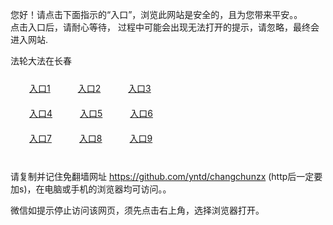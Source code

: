 您好！请点击下面指示的“入口”，浏览此网站是安全的，且为您带来平安。。 <br/>
点击入口后，请耐心等待， 过程中可能会出现无法打开的提示，请忽略，最终会进入网站. </br>

法轮大法在长春<br/>
<div style="padding:10px"><a style="margin:20px" target="_blank" href="https://d37v6nbjm1ldcl.cloudfront.net/2Qpsp?kkcyfa" id="ccLink1" rel="nofollow">入口1</a> <a target="_blank" style="margin:20px" href="https://dlnbutil5wxvk.cloudfront.net/2Qpsp?ytbxazpb" id="ccLink2" rel="nofollow">入口2</a> <a style="margin:20px" target="_blank" href="https://d1huegkpaggm9t.cloudfront.net/2Qpsp?ghsrrz" id="ccLink3" rel="nofollow">入口3</a></div>

<div style="padding:10px" ><a style="margin:20px" target="_blank" href="https://d37v6nbjm1ldcl.cloudfront.net/2Qpsp?kkcyfa" id="ccLink4" rel="nofollow">入口4</a> <a style="margin:20px" href="https://dlnbutil5wxvk.cloudfront.net/2Qpsp?ytbxazpb" target="_blank" id="ccLink5" rel="nofollow">入口5</a> <a style="margin:20px" href="https://d1huegkpaggm9t.cloudfront.net/2Qpsp?ghsrrz" target="_blank" id="ccLink6" rel="nofollow">入口6</a></div>

<div style="padding:10px"><a style="margin:20px" target="_blank" href="https://d37v6nbjm1ldcl.cloudfront.net/2Qpsp?kkcyfa" id="ccLink7" rel="nofollow">入口7</a> <a style="margin:20px" href="https://dlnbutil5wxvk.cloudfront.net/2Qpsp?ytbxazpb" target="_blank" id="ccLink8" rel="nofollow">入口8</a> <a style="margin:20px" target="_blank" href="https://d1huegkpaggm9t.cloudfront.net/2Qpsp?ghsrrz" id="ccLink9" rel="nofollow">入口9</a></div>

<br/>



请复制并记住免翻墙网址 https://github.com/yntd/changchunzx (http后一定要加s)，在电脑或手机的浏览器均可访问。。<br/>

微信如提示停止访问该网页，须先点击右上角，选择浏览器打开。
